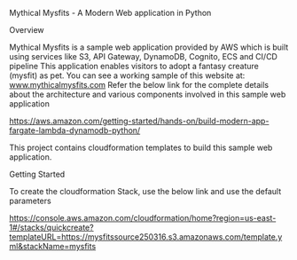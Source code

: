 Mythical Mysfits - A Modern Web application in Python

Overview

Mythical Mysfits is a sample web application provided by AWS which is built using services like S3, API Gateway, DynamoDB, Cognito, ECS and CI/CD pipeline
This application enables visitors to adopt a fantasy creature (mysfit) as pet. You can see a working sample of this website at: www.mythicalmysfits.com
Refer the below link for the complete details about the architecture and various components involved in this sample web application

https://aws.amazon.com/getting-started/hands-on/build-modern-app-fargate-lambda-dynamodb-python/

This project contains cloudformation templates to build this sample web application.




Getting Started

To create the cloudformation Stack, use the below link and use the default parameters

https://console.aws.amazon.com/cloudformation/home?region=us-east-1#/stacks/quickcreate?templateURL=https://mysfitssource250316.s3.amazonaws.com/template.yml&stackName=mysfits
